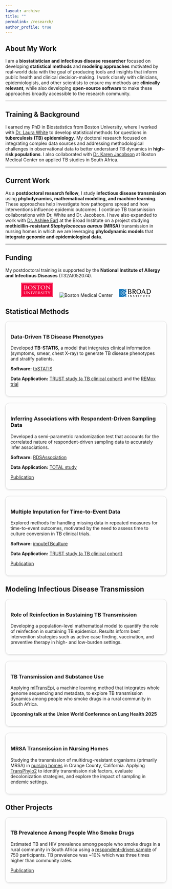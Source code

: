 ```yaml
---
layout: archive
title: ""
permalink: /research/
author_profile: true
---
```

## About My Work  
I am a **biostatistician and infectious disease researcher** focused on developing **statistical methods** and **modeling approaches** motivated by real-world data with the goal of producing tools and insights that inform public health and clinical decision-making. I work closely with clinicians, epidemiologists, and other scientists to ensure my methods are **clinically relevant**, while also developing **open-source software** to make these approaches broadly accessible to the research community.  

-----
## Training & Background  
I earned my PhD in Biostatistics from Boston University, where I worked with [Dr. Laura White](https://www.bu.edu/sph/profile/laura-white/) to develop statistical methods for questions in **tuberculosis (TB) epidemiology**. My doctoral research focused on integrating complex data sources and addressing methodological challenges in observational data to better understand TB dynamics in **high-risk populations**. I also collaborated with [Dr. Karen Jacobson](https://sites.bu.edu/jacobson/) at Boston Medical Center on applied TB studies in South Africa. 

-----
## Current Work  
As a **postdoctoral research fellow**, I study **infectious disease transmission** using **phylodynamics, mathematical modeling, and machine learning**. These approaches help investigate how pathogens spread and how interventions influence epidemic outcomes. I continue TB transmission collaborations with Dr. White and Dr. Jacobson. I have also expanded to work with [Dr. Ashlee Earl](https://www.broadinstitute.org/infectious-disease-and-microbiome/bacterial-genomics) at the Broad Institute on a project studying **methicillin-resistant *Staphylococcus aureus* (MRSA)** transmission in nursing homes in which we are leveraging **phylodynamic models** that **integrate genomic and epidemiological data**.  

-----
## Funding  
My postdoctoral training is supported by the **National Institute of Allergy and Infectious Diseases** (T32AI052074).  

<p align="center">
  <img src="../images/BOSTON_UNIV_CMYK.tif" alt="Boston University" width="100"/>
  &nbsp;&nbsp;&nbsp;
  <img src="https://upload.wikimedia.org/wikipedia/commons/thumb/e/e0/Boston_Medical_Center_logo.svg/200px-Boston_Medical_Center_logo.svg.png" alt="Boston Medical Center" width="100"/>
  &nbsp;&nbsp;&nbsp;
  <img src="../images/broad.png" alt="Broad Institute" width="100"/>
</p>


<h2>Statistical Methods</h2>
<div style="display: flex; flex-wrap: wrap; gap: 20px;">

  <div style="flex: 1 1 300px; border: 1px solid #ddd; border-radius: 12px; padding: 15px; box-shadow: 0 2px 5px rgba(0,0,0,0.1);">
    <h3>Data-Driven TB Disease Phenotypes</h3>
    <p>Developed <strong>TB-STATIS</strong>, a model that integrates clinical information (symptoms, smear, chest X-ray) to generate TB disease phenotypes and stratify patients.</p>
    <p><strong>Software:</strong> <a href="https://github.com/samalatesta/tbSTATIS">tbSTATIS</a></p>
    <p><strong>Data Application:</strong> <a href="https://bmcinfectdis.biomedcentral.com/articles/10.1186/s12879-018-3396-y">TRUST study (a TB clinical cohort)</a> and the <a href="https://www.tballiance.org/trial/remoxtb/">REMox trial</a></p>
  </div>

  <div style="flex: 1 1 300px; border: 1px solid #ddd; border-radius: 12px; padding: 15px; box-shadow: 0 2px 5px rgba(0,0,0,0.1);">
    <h3>Inferring Associations with Respondent-Driven Sampling Data</h3>
    <p>Developed a semi-parametric randomization test that accounts for the correlated nature of respondent-driven sampling data to accurately infer associations.</p>
    <p><strong>Software:</strong> <a href="https://github.com/samalatesta/RDSAssociation">RDSAssociation</a></p>
    <p><strong>Data Application:</strong> <a href="https://journals.plos.org/plosone/article?id=10.1371/journal.pone.0262440">TOTAL study</a></p>
    <p><a href="https://academic.oup.com/jrsssc/article-abstract/74/2/429/7909014">Publication</a></p>
  </div>

  <div style="flex: 1 1 300px; border: 1px solid #ddd; border-radius: 12px; padding: 15px; box-shadow: 0 2px 5px rgba(0,0,0,0.1);">
    <h3>Multiple Imputation for Time-to-Event Data</h3>
    <p>Explored methods for handling missing data in repeated measures for time-to-event outcomes, motivated by the need to assess time to culture conversion in TB clinical trials.</p>
    <p><strong>Software:</strong> <a href="https://github.com/samalatesta/imputeTBculture">imputeTBculture</a></p>
    <p><strong>Data Application:</strong> <a href="https://bmcinfectdis.biomedcentral.com/articles/10.1186/s12879-018-3396-y">TRUST study (a TB clinical cohort)</a></p>
    <p><a href="https://bmcmedresmethodol.biomedcentral.com/articles/10.1186/s12874-022-01782-8">Publication</a></p>
  </div>

</div>

<!-- TB Transmission -->
<h2>Modeling Infectious Disease Transmission</h2>
<div style="display: flex; flex-wrap: wrap; gap: 20px;">

  <div style="flex: 1 1 300px; border: 1px solid #ddd; border-radius: 12px; padding: 15px; box-shadow: 0 2px 5px rgba(0,0,0,0.1);">
    <h3>Role of Reinfection in Sustaining TB Transmission</h3>
    <p>Developing a population-level mathematical model to quantify the role of reinfection in sustaining TB epidemics. Results inform best intervention strategies such as active case finding, vaccination, and preventive therapy in high- and low-burden settings.</p>
  </div>

  <div style="flex: 1 1 300px; border: 1px solid #ddd; border-radius: 12px; padding: 15px; box-shadow: 0 2px 5px rgba(0,0,0,0.1);">
    <h3>TB Transmission and Substance Use</h3>
    <p>Applying <a href="https://academic.oup.com/ije/article/49/3/764/5811379">mlTransEpi</a>, a machine learning method that integrates whole genome sequencing and metadata, to explore TB transmission dynamics among people who smoke drugs in a rural community in South Africa.</p>
    <p><strong>Upcoming talk at the Union World Conference on Lung Health 2025</strong> </p>
  </div>

  <div style="flex: 1 1 300px; border: 1px solid #ddd; border-radius: 12px; padding: 15px; box-shadow: 0 2px 5px rgba(0,0,0,0.1);">
    <h3>MRSA Transmission in Nursing Homes</h3>
    <p>Studying the transmission of multidrug-resistant organisms (primarily MRSA) in <a href="https://academic.oup.com/cid/article/69/9/1566/5315468?login=false">nursing homes</a> in Orange County, California. Applying <a href="https://academic.oup.com/mbe/article/42/4/msaf083/8116767">TransPhylo2</a> to identify transmission risk factors, evaluate decolonization strategies, and explore the impact of sampling in endemic settings.</p>
  </div>
</div>

<!-- Other Applied TB -->
<h2>Other Projects</h2>
<div style="display: flex; flex-wrap: wrap; gap: 20px;">

  <div style="flex: 1 1 300px; border: 1px solid #ddd; border-radius: 12px; padding: 15px; box-shadow: 0 2px 5px rgba(0,0,0,0.1);">
    <h3>TB Prevalence Among People Who Smoke Drugs</h3> 
    <p>Estimated TB and HIV prevalence among people who smoke drugs in a rural community in South Africa using a <a href="https://journals.plos.org/plosone/article?id=10.1371/journal.pone.0262440">respondent-driven sample</a> of 750 participants. TB prevalence was ~10% which was three times higher than community rates.</p>
    <p><a href="https://papers.ssrn.com/sol3/papers.cfm?abstract_id=5010346">Publication</a></p>
  </div>

</div>
